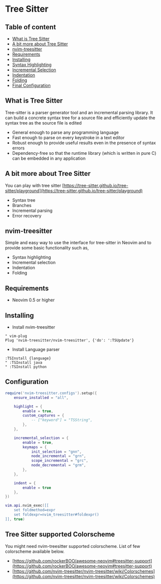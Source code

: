 # Tree Sitter

## Table of content

- [What is Tree Sitter](##what-is-tree-sitter)
- [A bit more about Tree Sitter](##a-bit-more-about-tree-sitter)
- [nvim-treesitter](##nvim-treesitter)
- [Requirements](##requirements)
- [Installing](##installing)
- [Syntax Highlighting](##syntax-highlighting)
- [Incremental Selection](##incremental-selection)
- [Indentation](##indentation)
- [Folding](##folding)
- [Final Configuration](##final-configuration)

## What is Tree Sitter

Tree-sitter is a parser generator tool and an incremental parsing library.
It can build a concrete syntax tree for a source file and efficiently update
the syntax tree as the source file is edited

- General enough to parse any programming language
- Fast enough to parse on every keystroke in a text editor
- Robust enough to provide useful results even in the presence of syntax errors
- Dependency-free so that the runtime library (which is written in pure C)
can be embedded in any application

## A bit more about Tree Sitter

You can play with tree sitter [https://tree-sitter.github.io/tree-sitter/playground](https://tree-sitter.github.io/tree-sitter/playground)

- Syntax tree
- Branches
- Incremental parsing
- Error recovery

## nvim-treesitter

Simple and easy way to use the interface for tree-sitter in Neovim and to provide
some basic functionality such as,

- Syntax highlighting
- Incremental selection
- Indentation
- Folding

## Requirements

- Neovim 0.5 or higher

## Installing

- Install nvim-treesitter

```vim
" vim-plug
Plug 'nvim-treesitter/nvim-treesitter', {'do': ':TSUpdate'}
```

- Install Language parser

```vim
:TSInstall {language}
" :TSInstall java
" :TSInstall python
```

## Configuration

```lua
require('nvim-treesitter.configs').setup({
    ensure_installed = "all",

    highlight = {
        enable = true,
        custom_captures = {
            -- ["keyword"] = "TSString",
        },
    },

    incremental_selection = {
        enable = true,
        keymaps = {
            init_selection = "gnn",
            node_incremental = "grn",
            scope_incremental = "grc",
            node_decremental = "grm",
        },
    },

    indent = {
        enable = true
    },
})

vim.api.nvim_exec([[
    set foldmethod=expr
    set foldexpr=nvim_treesitter#foldexpr()
]], true)
```

## Tree Sitter supported Colorscheme

You might need nvim-treesitter supported colorscheme. List of few colorscheme
available below.

- [https://github.com/rockerBOO/awesome-neovim#treesitter-support](https://github.com/rockerBOO/awesome-neovim#treesitter-support)
- [https://github.com/nvim-treesitter/nvim-treesitter/wiki/Colorschemes](https://github.com/nvim-treesitter/nvim-treesitter/wiki/Colorschemes)
